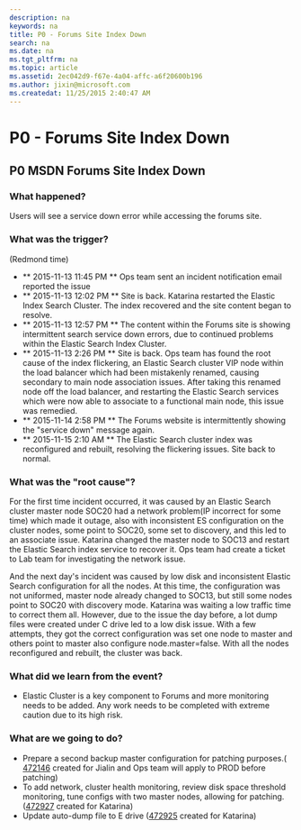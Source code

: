 ```yaml
---
description: na
keywords: na
title: P0 - Forums Site Index Down
search: na
ms.date: na
ms.tgt_pltfrm: na
ms.topic: article
ms.assetid: 2ec042d9-f67e-4a04-affc-a6f20600b196
ms.author: jixin@microsoft.com
ms.createdat: 11/25/2015 2:40:47 AM
---
```

# P0 - Forums Site Index Down
## P0 MSDN Forums Site Index Down ##

### What happened?
Users will see a service down error while accessing the forums site.
### What was the trigger?
(Redmond time)
*	** 2015-11-13 11:45 PM ** Ops team sent an incident notification email reported the issue
*	** 2015-11-13 12:02 PM ** Site is back. Katarina restarted the Elastic Index Search Cluster. The index recovered and the site content began to resolve.
*	** 2015-11-13 12:57 PM ** The content within the Forums site is showing intermittent search service down errors, due to continued problems within the Elastic Search Index Cluster.
*	** 2015-11-13 2:26 PM ** Site is back. Ops team has found the root cause of the index flickering, an Elastic Search cluster VIP node within the load balancer which had been mistakenly renamed, causing secondary to main node association issues.  After taking this renamed node off the load balancer, and restarting the Elastic Search services which were now able to associate to a functional main node, this issue was remedied.
*	** 2015-11-14 2:58 PM ** The Forums website is intermittently showing the "service down" message again.
*	** 2015-11-15 2:10 AM ** The Elastic Search cluster index was reconfigured and rebuilt, resolving the flickering issues. Site back to normal.
 
### What was the "root cause"?
For the first time incident occurred, it was caused by an Elastic Search cluster master node SOC20 had a network problem(IP incorrect for some time) which made it outage, also with inconsistent ES configuration on the cluster nodes, some point to SOC20, some set to discovery, and this led to an associate issue. Katarina changed the master node to SOC13 and restart the Elastic Search index service to recover it. Ops team had create a ticket to Lab team for investigating the network issue.

And the next day's incident was caused by low disk and inconsistent Elastic Search configuration for all the nodes. At this time, the configuration was not uniformed, master node already changed to SOC13, but still some nodes point to SOC20 with discovery mode. Katarina was waiting a low traffic time to correct them all. However, due to the issue the day before, a lot dump files were created under C drive led to a low disk issue. With a few attempts, they got the correct configuration was set one node to master and others point to master also configure node.master=false. With all the nodes reconfigured and rebuilt, the cluster was back.  
 
### What did we learn from the event?
* Elastic Cluster is a key component to Forums and more monitoring needs to be added.  Any work needs to be completed with extreme caution due to its high risk.
### What are we going to do?
* Prepare a second backup master configuration for patching purposes.( [472146](https://mseng.visualstudio.com/web/wi.aspx?pcguid=0efb4611-d565-4cd1-9a64-7d6cb6d7d5f0&id=472146) created for Jialin and Ops team will apply to PROD before patching)
* To add network, cluster health monitoring, review disk space threshold monitoring, tune configs with two master nodes, allowing for patching. ([472927](https://mseng.visualstudio.com/DefaultCollection/VSChina/_workitems/edit/472927?fullScreen=false) created for Katarina)
* Update auto-dump file to E drive ([472925](https://mseng.visualstudio.com/DefaultCollection/VSChina/_workitems/edit/472925?fullScreen=false) created for Katarina)
